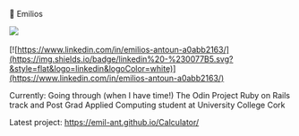 :milky_way: Emilios</br>

![](https://www.codewars.com/users/EmilAnt/badges/small)\
</br> 
[![https://www.linkedin.com/in/emilios-antoun-a0abb2163/](https://img.shields.io/badge/linkedin%20-%230077B5.svg?&style=flat&logo=linkedin&logoColor=white)](https://www.linkedin.com/in/emilios-antoun-a0abb2163/)

Currently: Going through (when I have time!) The Odin Project Ruby on Rails track and Post Grad Applied Computing student at University College Cork 

Latest project: https://emil-ant.github.io/Calculator/



